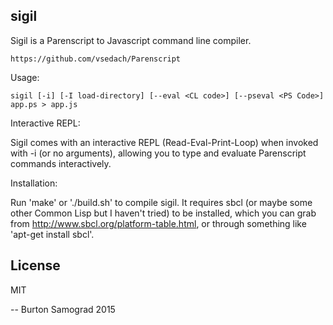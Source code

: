 sigil
-----

Sigil is a Parenscript to Javascript command line compiler.

    https://github.com/vsedach/Parenscript

Usage:

    sigil [-i] [-I load-directory] [--eval <CL code>] [--pseval <PS Code>] app.ps > app.js

Interactive REPL:

Sigil comes with an interactive REPL (Read-Eval-Print-Loop) when
invoked with -i (or no arguments), allowing you to type and evaluate
Parenscript commands interactively.

Installation:

Run 'make' or './build.sh' to compile sigil. It requires sbcl (or
maybe some other Common Lisp but I haven't tried) to be installed,
which you can grab from http://www.sbcl.org/platform-table.html, or
through something like 'apt-get install sbcl'.

License
-------

MIT

--
Burton Samograd
2015